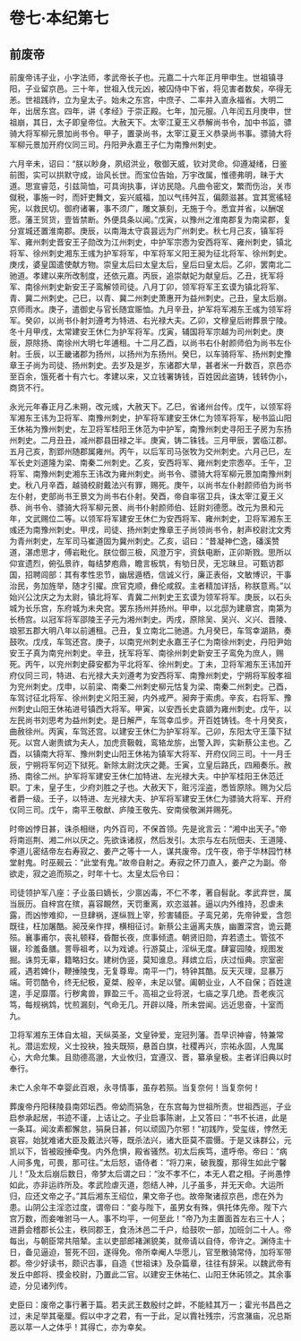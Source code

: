 # 卷七·本纪第七

## 前废帝

前废帝讳子业，小字法师，孝武帝长子也。元嘉二十六年正月甲申生。世祖镇寻阳，子业留京邑。三十年，世祖入伐元凶，被囚侍中下省，将见害者数矣，卒得无恙。世祖践祚，立为皇太子。始未之东宫，中庶子、二率并入直永福省。大明二年，出居东宫。四年，讲《孝经》于崇正殿。七年，加元服。八年闰五月庚申，世祖崩，其日，太子即皇帝位。大赦天下。太宰江夏王义恭解尚书令，加中书监，骠骑大将军柳元景加尚书令。甲子，置录尚书，太宰江夏王义恭录尚书事。骠骑大将军柳元景加开府仪同三司。丹阳尹永嘉王子仁为南豫州刺史。

六月辛未，诏曰：“朕以眇身，夙绍洪业，敬御天威，钦对灵命。仰遵凝绪，日鉴前图，实可以拱默守成，诒风长世。而宝位告始，万宇改属，惟德弗明，昧于大道。思宣睿范，引兹简恤，可具询执事，详访民隐。凡曲令密文，繁而伤治，关市僦税，事施一时，而奸吏舞文，妄兴威福，加以气纬舛互，偏颇滋甚。宜其宽徭轻宪，以救民切。御府诸署，事不须广，雕文篆刻，无施于今。悉宜并省，以酬氓愿。藩王贸货，壹皆禁断。外便具条以闻。”戊寅，以豫州之淮南郡复为南梁郡，复分宣城还置淮南郡。庚辰，以南海太守袁昙远为广州刺史。秋七月己亥，镇军将军、雍州刺史晋安王子勋改为江州刺史，中护军宗悫为安西将军、雍州刺史，镇北将军、徐州刺史湘东王彧为护军将军，中军将军义阳王昶为征北将军、徐州刺史。庚戌，婆皇国遣使献方物。崇皇太后曰太皇太后，皇后曰皇太后。乙卯，罢南北二驰道。孝建以来所改制度，还依元嘉。丙辰，追崇献妃为献皇后。乙丑，抚军将军、南徐州刺史新安王子鸾解领司徒。八月丁卯，领军将军王玄谟为镇北将军、青、冀二州刺史。己巳，以青、冀二州刺史萧惠开为益州刺史。己丑，皇太后崩。京师雨水。庚子，遣御史与官长随宜赈恤。九月辛丑，护军将军湘东王彧为领军将军。癸卯，以尚书仆射刘遵考为特进、右光禄大夫。乙卯，文穆皇后祔葬景宁陵。冬十月甲戌，太常建安王休仁为护军将军。戊寅，辅国将军宗越为司州刺史。庚辰，原除扬、南徐州大明七年逋租。十二月乙酉，以尚书右仆射颜师伯为尚书左仆射。壬辰，以王畿诸郡为扬州，以扬州为东扬州。癸巳，以车骑将军、扬州刺史豫章王子尚为司徒、扬州刺史。去岁及是岁，东诸郡大旱，甚者米一升数百，京邑亦至百余，饿死者十有六七。孝建以来，又立钱署铸钱，百姓因此盗铸，钱转伪小，商货不行。

永光元年春正月乙未朔，改元彧，大赦天下。乙巳，省诸州台传。戊午，以领军将军湘东王讳为卫将军、南豫州刺史，护军将军建安王休仁为领军将军，秘书监山阳王休祐为豫州刺史，左卫将军桂阳王休范为中护军，南豫州刺史寻阳王子房为东扬州刺史。二月丑丑，减州郡县田禄之半。庚寅，铸二铢钱。三月甲辰，罢临江郡。五月己亥，割郢州随郡属雍州。丙午，以后军司马张牧为交州刺史。六月己巳，左军长史刘道隆为梁、南秦二州刺史。乙亥，安西将军、雍州刺史宗悫卒。壬午，卫将军、南豫州刺史湘东王讳改为雍州刺史。尚书令、骠骑大将军柳元景加南豫州刺史。秋八月辛酉，越骑校尉戴法兴有罪，赐死。庚午，以尚书左仆射颜师伯为尚书左仆射，吏部尚书王景文为尚书右仆射。癸酉，帝自率宿卫兵，诛太宰江夏王义恭、尚书令、骠骑大将军柳元景、尚书仆射颜师伯、廷尉刘德愿。改元为景和元年，文武赐位二等。以领军将军建安王休仁为安西将军、雍州刺史，卫将军湘东王彧还为南豫州刺史。甲戌，司徒、扬州刺史豫章王子尚领尚书令，射声校尉沈文秀为青州刺史，左军司马崔道固为冀州刺史。乙亥，诏曰：“昔凝神伫逸，磻溪赞道，湛虑思才，傅岩毗化。朕位御三极，风澄万宇，资鈇电断，正卯斯戮。思所以仰宣遗烈，俯弘景祚，每结梦庖鼎，瞻言板筑，有劬日昃，无忘昧旦。可甄访郡国，招聘闾部：其有孝性忠节，幽居遁栖，信诚义行，廉正表俗，文敏博识，干事治民，务加旌举，随才引擢。庶官克顺，彝伦咸叙。主者精加详括，称朕意焉。”以始兴公沈庆之为太尉，镇北将军、青冀二州刺史王玄谟为领军将军。庚辰，以石头城为长乐宫，东府城为未央宫。罢东扬州并扬州。甲申，以北邸为建章宫，南第为长杨宫。以冠军将军邵陵王子元为湘州刺史。丙戌，原除吴、吴兴、义兴、晋陵、琅邪五郡大明八年以前逋租。己丑，复立南北二驰道。九月癸巳，车驾幸湖熟，奏鼓吹。戊戌，车驾还宫。庚子，以南兖州刺史永嘉王子仁为南徐州刺史，丹阳尹始安王子真为南兖州刺史。辛丑，抚军将军、南徐州刺史新安王子鸾免为庶人，赐死。丙午，以兖州刺史薛安都为平北将军、徐州刺史。丁未，卫将军湘东王讳加开府仪同三司，特进、右光禄大夫刘遵考为安西将军、南豫州刺史，宁朔将军殷孝祖为兖州刺史。戊申，以前梁、南秦二州刺史柳元怙复为梁、南秦二州刺史。己酉，车驾讨征北将军、徐州刺史义阳王昶，内外戒严。昶奔于索虏。辛亥，右将军、豫州刺史山阳王休祐进号镇西大将军。甲寅，以安西长史袁顗为雍州刺史。戊午，以左民尚书刘思考为益州刺史。是日解严，车驾幸瓜步。开百姓铸钱。冬十月癸亥，曲赦徐州。丙寅，车驾还宫。以建安王休仁为护军将军。己卯，东阳太守王藻下狱死。以宫人谢贵嫔为夫人，加虎贲靸戟，鸾辂龙旂，出警入跸，实新蔡公主也。乙酉，以镇南大将军、豫州刺史山阳王休祐为镇军大将军、开府仪同三司。十一月壬辰，宁朔将军何迈下狱死。新除太尉沈庆之薨。壬寅，立皇后路氏，四厢奏乐。赦扬、南徐二州。护军将军建安王休仁加特进、左光禄大夫。中护军桂阳王休范迁职。丁未，皇子生，少府刘胜之子也。大赦天下，赃污淫盗，悉皆原除。赐为父后者爵一级。壬子，以特进、左光禄大夫、护军将军建安王休仁为骠骑大将军、开府仪同三司。戊午，南平王敬猷、庐陵王敬先、安南侯敬渊并赐死。

时帝凶悖日甚，诛杀相继，内外百司，不保首领。先是讹言云：“湘中出天子。”帝将南巡荆、湘二州以厌之。先欲诛诸叔，然后发引。太宗与左右阮佃夫、王道隆、李道儿密结帝左右寿寂之、姜产之等十一人，谋共废帝。戊午夜，帝于华林园竹林堂射鬼。时巫觋云：“此堂有鬼。”故帝自射之。寿寂之怀刀直入，姜产之为副。帝欲走，寂之追而殒之，时年十七。太皇太后令曰：

司徒领护军八座：子业虽曰嫡长，少禀凶毒，不仁不孝，著自髫龀。孝武弃世，属当辰历。自梓宫在殡，喜容靦然，天罚重离，欢恣滋甚。逼以内外维持，忍虐未露，而凶惨难抑，一旦肆祸，遂纵戮上宰，殄害辅臣。子鸾兄弟，先帝钟爱，含怨既往，枉加屠酷。昶茂亲作捍，横相征讨。新蔡公主逼离夫族，幽置深宫，诡云薨殒。襄事甫尔，丧礼顿释，昏酣长夜，庶事倾遗。朝贤旧勋，弃若遗土。管弦不辍，珍羞备膳。詈辱祖考，以为戏谑。行游莫止，淫纵无度。肆宴园陵，规图发掘。诛剪无辜，籍略妇女。建树伪竖，莫知谁息。拜嫔立后，庆过恒典。宗室密戚，遇若婢仆，鞭捶陵曳，无复尊卑。南平一门，特钟其酷。反天灭理，显暴万端。苛罚酷令，终无纪极，夏桀、殷辛，未足以譬。阖朝业业，人不自保；百姓遑遑，手足靡厝。行秽禽兽，罪盈三千。高祖之业将泯，七庙之享几绝。吾老疾沉笃，每规祸鸩，忧煎漏刻，气命无几。开辟以降，所未尝闻。远近思奋，十室而九。

卫将军湘东王体自太祖，天纵英圣，文皇钟爱，宠冠列藩。吾早识神睿，特兼常礼。潜运宏规，义士投袂，独夫既殒，悬首白旗，社稷再兴，宗祐永固，人鬼属心，大命允集。且勋德高邈，大业攸归，宜遵汉、晋，纂承皇极。主者详旧典以时奉行。

未亡人余年不幸婴此百艰，永寻情事，虽存若殒。当复奈何！当复奈何！

葬废帝丹阳秣陵县南郊坛西。帝幼而狷急，在东宫每为世祖所责。世祖西巡，子业启参承起居，书迹不谨，上诘让之。子业启事陈谢，上又答曰：“书不长进，此是一条耳。闻汝素都懈怠，狷戾日甚，何以顽固乃尔邪！”初践阼，受玺绂，悖然无哀容。始犹难诸大臣及戴法兴等，既杀法兴，诸大臣莫不震慑。于是又诛群公，元凯以下，皆被殴捶牵曳。内外危惧，殿省骚然。初太后疾笃，遣呼帝。帝曰：“病人间多鬼，可畏，那可往。”太后怒，语侍者：“将刀来，破我腹，那得生如此宁馨儿！”及太后崩后数日，帝梦太后谓之曰：“汝不孝不仁，本无人君之相。子尚愚悖如此，亦非运祚所及。孝武险虐灭道，怨结人神，儿子虽多，并无天命。大运所归，应还文帝之子。”其后湘东王绍位，果文帝子也。故帝聚诸叔京邑，虑在外为患。山阴公主淫恣过度，谓帝曰：“妾与陛下，虽男女有殊，俱托体先帝。陛下六宫万数，而妾唯驸马一人。事不均平，一何至此！”帝乃为主置面首左右三十人；进爵会稽郡长公主，秩同郡王，食汤沐邑二千户，给鼓吹一部，加班剑二十人。帝每出，与朝臣常共陪辇。主以吏部郎褚渊貌美，就帝请以自侍，帝许之。渊侍主十日，备见逼迫，誓死不回，遂得免。帝所幸阉人华愿儿，官至散骑常侍，加将军带郡。帝少好读书，颇识古事，自造《世祖诔》及杂篇章，往往有辞采。以魏武帝有发丘中郎将、摸金校尉，乃置此二官。以建安王休祐仁、山阳王休祏领之。其余事迹，分见诸列传。

史臣曰：废帝之事行著于篇。若夫武王数殷纣之衅，不能絓其万一；霍光书昌邑之过，未足举其毫厘。假以中才之君，有一于此，足以霣社残宗，污宫潴庙，况总斯恶以萃一人之体乎！其得亡，亦为幸矣。
